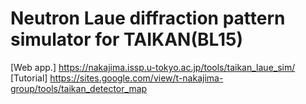 # Neutron Laue diffraction pattern simulator for TAIKAN(BL15)

[Web app.] https://nakajima.issp.u-tokyo.ac.jp/tools/taikan_laue_sim/
[Tutorial] https://sites.google.com/view/t-nakajima-group/tools/taikan_detector_map
